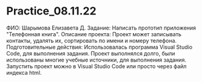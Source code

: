 # Practice_08.11.22
ФИО: Шарымова Елизавета Д.
Задание: Написать прототип приложения "Телефонная книга".
Описание проекта: Проект может записывать контакты, удалять их, сортировать по имени и номеру телефона.
Подготовительные действия: Использовалась программа Visual Studio Code, для выполнения задания. Проект выполнялся долго, были использованы многие учебные источники, для выполнения задания. 
Запустить проект можно в Visual Studio Code или просто через файл индекса html.
